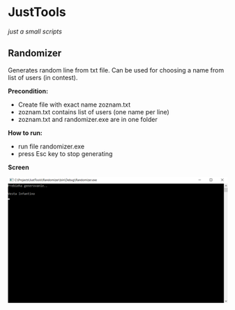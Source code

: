 # JustTools
*just a small scripts*

## Randomizer
Generates random line from txt file. Can be used for choosing a name from list of users (in contest).

**Precondition:**
- Create file with exact name zoznam.txt
- zoznam.txt contains list of users (one name per line)
- zoznam.txt and randomizer.exe are in one folder

**How to run:**
- run file randomizer.exe
- press Esc key to stop generating

**Screen**

![Image](https://raw.githubusercontent.com/dhaliscak/JustTools/master/randomizer.gif "Gif of running program")
